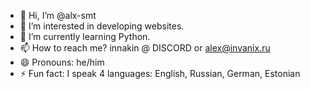 - 👋 Hi, I’m @alx-smt
- 👀 I’m interested in developing websites.
- 🌱 I’m currently learning Python.
- 📫 How to reach me? innakin @ DISCORD or alex@invanix.ru
- 😄 Pronouns: he/him
- ⚡ Fun fact: I speak 4 languages: English, Russian, German, Estonian

<!---
alx-smt/alx-smt is a ✨ special ✨ repository because its `README.md` (this file) appears on your GitHub profile.
You can click the Preview link to take a look at your changes.
--->
